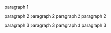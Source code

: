paragraph 1

paragraph 2
paragraph 2
paragraph 2
paragraph 2


  paragraph 3
paragraph 3
 paragraph 3
paragraph 3